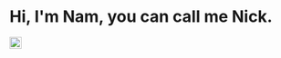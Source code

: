 <h1>Hi, I'm Nam, you can call me Nick.</h1>
<img src="https://komarev.com/ghpvc/?username=namnh06&style=for-the-badge&color=brightgreen&abbreviated=true" alt="Profile Views" style="height:21px;">
